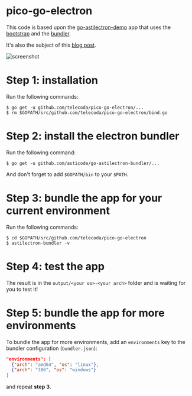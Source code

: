 # pico-go-electron

This code is based upon the [go-astilectron-demo](https://github.com/asticode/go-astilectron-demo) app that uses the [bootstrap](https://github.com/asticode/go-astilectron-bootstrap) and the [bundler](https://github.com/asticode/go-astilectron-bundler).

It's also the subject of this [blog post](https://medium.com/@social_57971/how-to-add-a-gui-to-your-golang-app-in-5-easy-steps-c25c99d4d8e0).

![screenshot](screenshot.png)

# Step 1: installation

Run the following commands:

    $ go get -u github.com/telecoda/pico-go-electron/...
    $ rm $GOPATH/src/github.com/telecoda/pico-go-electron/bind.go

# Step 2: install the electron bundler

Run the following command:

    $ go get -u github.com/asticode/go-astilectron-bundler/...
    
And don't forget to add `$GOPATH/bin` to your `$PATH`.
    
# Step 3: bundle the app for your current environment

Run the following commands:

    $ cd $GOPATH/src/github.com/telecoda/pico-go-electron
    $ astilectron-bundler -v
    
# Step 4: test the app

The result is in the `output/<your os>-<your arch>` folder and is waiting for you to test it!

# Step 5: bundle the app for more environments

To bundle the app for more environments, add an `environments` key to the bundler configuration (`bundler.json`):

```json
"environments": [
  {"arch": "amd64", "os": "linux"},
  {"arch": "386", "os": "windows"}
]
```

and repeat **step 3**.